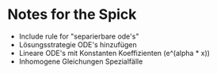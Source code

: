 # Notes for the Spick

- Include rule for "separierbare ode's"
- Lösungsstrategie ODE's hinzufügen
- Lineare ODE's mit Konstanten Koeffizienten (e^(alpha \* x))
- Inhomogene Gleichungen Spezialfälle
